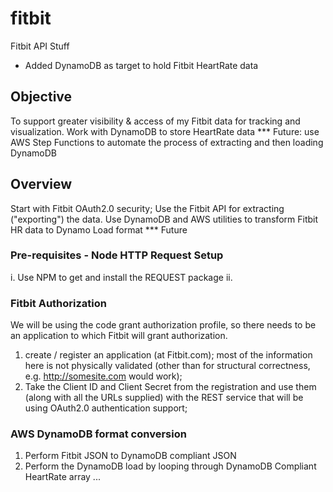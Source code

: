# fitbit
Fitbit API Stuff
- Added DynamoDB as target to hold Fitbit HeartRate data

## Objective
To support greater visibility & access of my Fitbit data for tracking and visualization.
Work with DynamoDB to store HeartRate data
*** Future: use AWS Step Functions to automate the process of extracting and then loading DynamoDB

## Overview
Start with Fitbit OAuth2.0 security;
Use the Fitbit API for extracting ("exporting") the data.
Use DynamoDB and AWS utilities to transform Fitbit HR data to Dynamo Load format
*** Future

### Pre-requisites - Node HTTP Request Setup
i.  Use NPM to get and install the REQUEST package
ii. 

### Fitbit Authorization
We will be using the code grant authorization profile, so there needs to be an application to which Fitbit will grant authorization.
1. create / register an application (at Fitbit.com); most of the information here is not physically validated (other than for structural correctness, e.g. http://somesite.com would work);
2. Take the Client ID and Client Secret from the registration and use them (along with all the URLs supplied) with the REST service that will be using OAuth2.0 authentication support;

### AWS DynamoDB format conversion
1. Perform Fitbit JSON to DynamoDB compliant JSON
2. Perform the DynamoDB load by looping through DynamoDB Compliant HeartRate array
...

